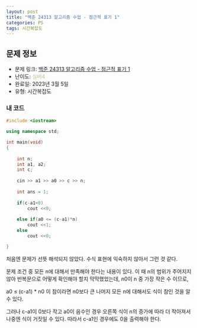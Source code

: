 ```yaml
---
layout: post
title: "백준 24313 알고리즘 수업 - 점근적 표기 1"
categories: PS
tags: 시간복잡도
---
```


## 문제 정보
- 문제 링크: [백준 24313 알고리즘 수업 - 점근적 표기 1](https://www.acmicpc.net/problem/24313)
- 난이도: <span style="color:#B5C78A">실버4</span>
- 완료일: 2023년 3월 5일
- 유형: 시간복잡도

### 내 코드

```C++
#include <iostream>

using namespace std;

int main(void)
{
	
	int n;
	int a1, a2;
	int c;
	
	cin >> a1 >> a0 >> c >> n;
	
	int ans = 1;
	
	if(c-a1<0)
		cout <<0;
	
	else if(a0 <= (c-a1)*n)
		cout <<1;
	else
		cout <<0;

}
```

처음엔 문제가 선뜻 해석되지 않았다. 수식 표현에 익숙하지 않아서 그런 것 같다.

문제 조건 중 모든 n에 대해서 만족해야 한다는 내용이 있다. 이 때 n의 범위가 주어지지 않아 반복문으로 어떻게 확인해야 할지 막막했었는데, n0이 n 중 가장 작은 수 이므로,

a0 ≤ (c-a1) * n0 이 참이라면 n0보다 큰 나머지 모든 n에 대해서도 식이 참인 것을 알 수 있다.

그러나 c-a1이 0보다 작고 a0이 음수인 경우 오른쪽 식이 n의 증가에 따라 더 작아져서 나중엔 식이 거짓일 수 있다. 따라서 c-a1인 경우에도 0을 출력해야 한다.
